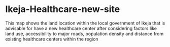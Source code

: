 # Ikeja-Healthcare-new-site
This map shows the land location within the local government of Ikeja that is advisable for have a new healthcare center after considering factors like land use, accessibility to major roads, population density and distance from existing healthcare centers within the region
